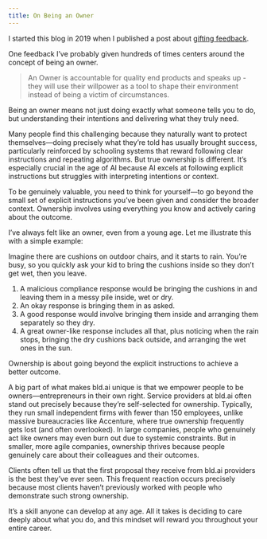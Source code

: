 ```yaml
---
title: On Being an Owner
---
```


I started this blog in 2019 when I published a post about [gifting feedback](https://blog.dannycastonguay.com/team%20health/visit-a-tea-shop-to-gift-feedback/).

One feedback I’ve probably given hundreds of times centers around the concept of being an owner.

> An Owner is accountable for quality end products and speaks up - they will use their willpower as a tool to shape their environment instead of being a victim of circumstances.

Being an owner means not just doing exactly what someone tells you to do, but understanding their intentions and delivering what they truly need.

Many people find this challenging because they naturally want to protect themselves—doing precisely what they’re told has usually brought success, particularly reinforced by schooling systems that reward following clear instructions and repeating algorithms. But true ownership is different. It’s especially crucial in the age of AI because AI excels at following explicit instructions but struggles with interpreting intentions or context.

To be genuinely valuable, you need to think for yourself—to go beyond the small set of explicit instructions you’ve been given and consider the broader context. Ownership involves using everything you know and actively caring about the outcome.

I’ve always felt like an owner, even from a young age. Let me illustrate this with a simple example:

Imagine there are cushions on outdoor chairs, and it starts to rain. You’re busy, so you quickly ask your kid to bring the cushions inside so they don’t get wet, then you leave.

1. A malicious compliance response would be bringing the cushions in and leaving them in a messy pile inside, wet or dry.
2. An okay response is bringing them in as asked.
3. A good response would involve bringing them inside and arranging them separately so they dry.
4. A great owner-like response includes all that, plus noticing when the rain stops, bringing the dry cushions back outside, and arranging the wet ones in the sun.

Ownership is about going beyond the explicit instructions to achieve a better outcome.

A big part of what makes bld.ai unique is that we empower people to be owners—entrepreneurs in their own right. Service providers at bld.ai often stand out precisely because they’re self-selected for ownership. Typically, they run small independent firms with fewer than 150 employees, unlike massive bureaucracies like Accenture, where true ownership frequently gets lost (and often overlooked). In large companies, people who genuinely act like owners may even burn out due to systemic constraints. But in smaller, more agile companies, ownership thrives because people genuinely care about their colleagues and their outcomes.

Clients often tell us that the first proposal they receive from bld.ai providers is the best they’ve ever seen. This frequent reaction occurs precisely because most clients haven’t previously worked with people who demonstrate such strong ownership.

It’s a skill anyone can develop at any age. All it takes is deciding to care deeply about what you do, and this mindset will reward you throughout your entire career.